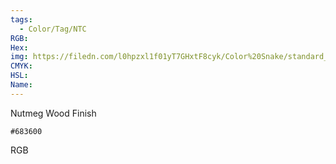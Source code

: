 ```yaml
---
tags:
  - Color/Tag/NTC
RGB:
Hex:
img: https://filedn.com/l0hpzxl1f01yT7GHxtF8cyk/Color%20Snake/standard_csv_to_svg/683600.svg
CMYK:
HSL:
Name:
---
```

Nutmeg Wood Finish
```palette
#683600
```
RGB
